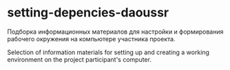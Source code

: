 # setting-depencies-daoussr
Подборка информационных материалов для настройки и формирования рабочего окружения на компьютере участника проекта.

Selection of information materials for setting up and creating a working environment on the project participant's computer.
